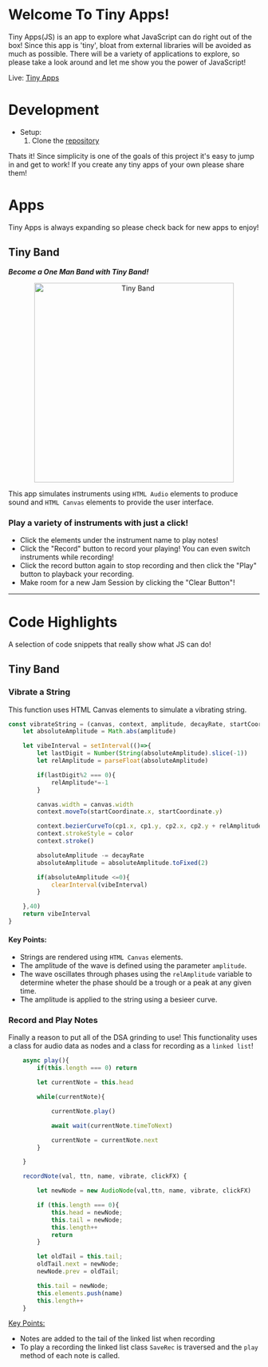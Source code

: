 
# Welcome To Tiny Apps!

Tiny Apps(JS) is an app to explore what JavaScript can do right out of the box! Since this app is 'tiny', bloat from external libraries will be avoided as much as possible. There will be a variety of applications to explore, so please take a look around and let me show you the power of JavaScript!

Live: [Tiny Apps](https://camchandler98.github.io/tiny-js/)

# Development



* Setup:
    1. Clone the [repository](https://github.com/CamChandler98/tiny-js)

Thats it! Since simplicity is one of the goals of this project it's easy to jump in and get to work! If you create any tiny apps of your own please share them!

# Apps

  Tiny Apps is always expanding so please check back for new apps to enjoy!

## **Tiny Band**
***Become a One Man Band with Tiny Band!***
<p align = "center">
<img alt="Tiny Band" src="https://github.com/CamChandler98/tiny-assets/blob/main/tiny_band_screen_cap.png" width="400" height="400">
</p>

This app simulates instruments using ````HTML Audio```` elements to produce sound and ````HTML Canvas```` elements to provide the user interface.

### Play a variety of instruments with just a click!

* Click the elements under the instrument name to play notes!
* Click the "Record" button to record your playing! You can even switch instruments while recording!
* Click the record button again to stop recording and then click the "Play" button to playback your recording.
* Make room for a new Jam Session by clicking the "Clear Button"!

***

# Code Highlights
A selection of code snippets that really show what JS can do!

##  Tiny Band

### Vibrate a String

This function uses HTML Canvas elements to simulate a vibrating string.



````javascript
const vibrateString = (canvas, context, amplitude, decayRate, startCoordinate, end, cp1, cp2, color )=> {
    let absoluteAmplitude = Math.abs(amplitude)

    let vibeInterval = setInterval(()=>{
        let lastDigit = Number(String(absoluteAmplitude).slice(-1))
        let relAmplitude = parseFloat(absoluteAmplitude)

        if(lastDigit%2 === 0){
            relAmplitude*=-1
        }

        canvas.width = canvas.width
        context.moveTo(startCoordinate.x, startCoordinate.y)

        context.bezierCurveTo(cp1.x, cp1.y, cp2.x, cp2.y + relAmplitude, end.x, end.y)
        context.strokeStyle = color
        context.stroke()

        absoluteAmplitude -= decayRate
        absoluteAmplitude = absoluteAmplitude.toFixed(2)

        if(absoluteAmplitude <=0){
            clearInterval(vibeInterval)
        }

    },40)
    return vibeInterval
}
````



#### Key Points:

* Strings are rendered using ````HTML Canvas```` elements.
* The amplitude of the wave is defined using the parameter ````amplitude````.
* The wave oscillates through phases using the ````relAmplitude```` variable to determine wheter the phase should be a trough or a peak at any given time.
* The amplitude is applied to the string using a besieer curve.

### Record and Play Notes

Finally a reason to put all of the DSA grinding to use! This functionality uses a class for audio data as nodes and a class for recording as a ````linked list````!


````javascript
    async play(){
        if(this.length === 0) return

        let currentNote = this.head

        while(currentNote){

            currentNote.play()

            await wait(currentNote.timeToNext)

            currentNote = currentNote.next
        }

    }
````


````javascript
    recordNote(val, ttn, name, vibrate, clickFX) {

        let newNode = new AudioNode(val,ttn, name, vibrate, clickFX)

        if (this.length === 0){
            this.head = newNode;
            this.tail = newNode;
            this.length++
            return
        }

        let oldTail = this.tail;
        oldTail.next = newNode;
        newNode.prev = oldTail;

        this.tail = newNode;
        this.elements.push(name)
        this.length++
    }

````


<u> Key Points: </u>

* Notes are added to the tail of the linked list when recording
* To play a recording the linked list class ````SaveRec```` is traversed and the ````play```` method of each note is called.
